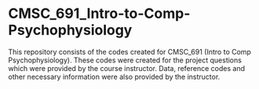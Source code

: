 # CMSC_691_Intro-to-Comp-Psychophysiology

This repository consists of the codes created for CMSC_691 (Intro to Comp Psychophysiology). These codes were created for the project questions which were provided by the course instructor. Data, reference codes and other necessary information were also provided by the instructor.
